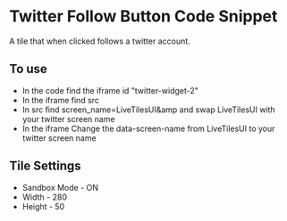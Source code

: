 Twitter Follow Button Code Snippet
============================================

A tile that when clicked follows a twitter account.

To use
--------------
- In the code find the iframe id "twitter-widget-2"
- In the iframe find src
- In src find screen_name=LiveTilesUI&amp and swap LiveTilesUI with 
  your twitter screen name
- In the iframe Change the data-screen-name from LiveTilesUI to your 
  twitter screen name

Tile Settings
--------------
- Sandbox Mode - ON
- Width - 280
- Height - 50